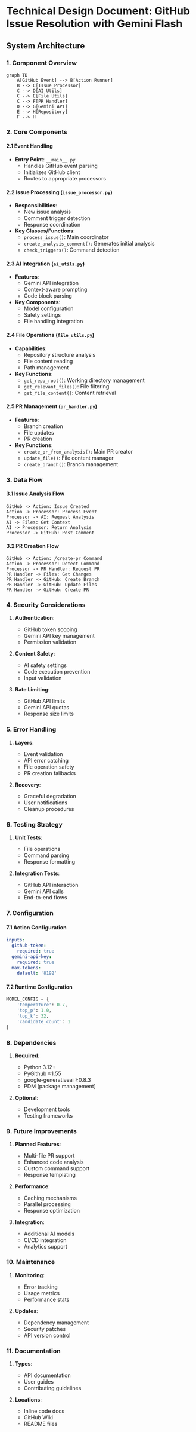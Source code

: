 # Technical Design Document: GitHub Issue Resolution with Gemini Flash

## System Architecture

### 1. Component Overview

```mermaid
graph TD
    A[GitHub Event] --> B[Action Runner]
    B --> C[Issue Processor]
    C --> D[AI Utils]
    C --> E[File Utils]
    C --> F[PR Handler]
    D --> G[Gemini API]
    E --> H[Repository]
    F --> H
```

### 2. Core Components

#### 2.1 Event Handling
- **Entry Point**: `__main__.py`
  - Handles GitHub event parsing
  - Initializes GitHub client
  - Routes to appropriate processors

#### 2.2 Issue Processing (`issue_processor.py`)
- **Responsibilities**:
  - New issue analysis
  - Comment trigger detection
  - Response coordination
- **Key Classes/Functions**:
  - `process_issue()`: Main coordinator
  - `create_analysis_comment()`: Generates initial analysis
  - `check_triggers()`: Command detection

#### 2.3 AI Integration (`ai_utils.py`)
- **Features**:
  - Gemini API integration
  - Context-aware prompting
  - Code block parsing
- **Key Components**:
  - Model configuration
  - Safety settings
  - File handling integration

#### 2.4 File Operations (`file_utils.py`)
- **Capabilities**:
  - Repository structure analysis
  - File content reading
  - Path management
- **Key Functions**:
  - `get_repo_root()`: Working directory management
  - `get_relevant_files()`: File filtering
  - `get_file_content()`: Content retrieval

#### 2.5 PR Management (`pr_handler.py`)
- **Features**:
  - Branch creation
  - File updates
  - PR creation
- **Key Functions**:
  - `create_pr_from_analysis()`: Main PR creator
  - `update_file()`: File content manager
  - `create_branch()`: Branch management

### 3. Data Flow

#### 3.1 Issue Analysis Flow
```sequence
GitHub -> Action: Issue Created
Action -> Processor: Process Event
Processor -> AI: Request Analysis
AI -> Files: Get Context
AI -> Processor: Return Analysis
Processor -> GitHub: Post Comment
```

#### 3.2 PR Creation Flow
```sequence
GitHub -> Action: /create-pr Command
Action -> Processor: Detect Command
Processor -> PR Handler: Request PR
PR Handler -> Files: Get Changes
PR Handler -> GitHub: Create Branch
PR Handler -> GitHub: Update Files
PR Handler -> GitHub: Create PR
```

### 4. Security Considerations

1. **Authentication**:
   - GitHub token scoping
   - Gemini API key management
   - Permission validation

2. **Content Safety**:
   - AI safety settings
   - Code execution prevention
   - Input validation

3. **Rate Limiting**:
   - GitHub API limits
   - Gemini API quotas
   - Response size limits

### 5. Error Handling

1. **Layers**:
   - Event validation
   - API error catching
   - File operation safety
   - PR creation fallbacks

2. **Recovery**:
   - Graceful degradation
   - User notifications
   - Cleanup procedures

### 6. Testing Strategy

1. **Unit Tests**:
   - File operations
   - Command parsing
   - Response formatting

2. **Integration Tests**:
   - GitHub API interaction
   - Gemini API calls
   - End-to-end flows

### 7. Configuration

#### 7.1 Action Configuration
```yaml
inputs:
  github-token:
    required: true
  gemini-api-key:
    required: true
  max-tokens:
    default: '8192'
```

#### 7.2 Runtime Configuration
```python
MODEL_CONFIG = {
    'temperature': 0.7,
    'top_p': 1.0,
    'top_k': 32,
    'candidate_count': 1
}
```

### 8. Dependencies

1. **Required**:
   - Python 3.12+
   - PyGithub ≥1.55
   - google-generativeai ≥0.8.3
   - PDM (package management)

2. **Optional**:
   - Development tools
   - Testing frameworks

### 9. Future Improvements

1. **Planned Features**:
   - Multi-file PR support
   - Enhanced code analysis
   - Custom command support
   - Response templating

2. **Performance**:
   - Caching mechanisms
   - Parallel processing
   - Response optimization

3. **Integration**:
   - Additional AI models
   - CI/CD integration
   - Analytics support

### 10. Maintenance

1. **Monitoring**:
   - Error tracking
   - Usage metrics
   - Performance stats

2. **Updates**:
   - Dependency management
   - Security patches
   - API version control

### 11. Documentation

1. **Types**:
   - API documentation
   - User guides
   - Contributing guidelines

2. **Locations**:
   - Inline code docs
   - GitHub Wiki
   - README files